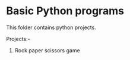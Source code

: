 # Basic Python programs 
This folder contains python projects.


Projects:-
1) Rock paper scissors game 
   
